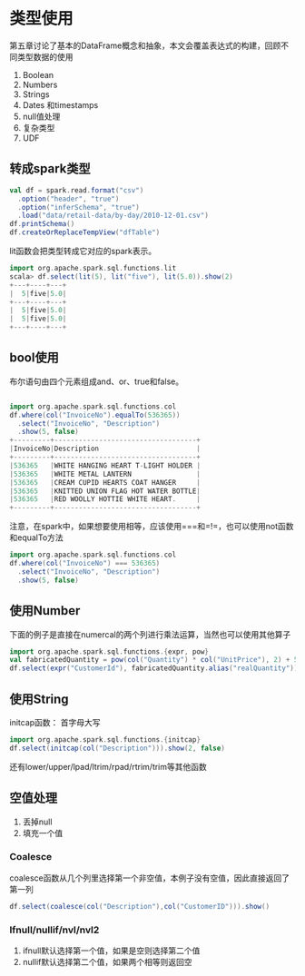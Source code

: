 # 类型使用

第五章讨论了基本的DataFrame概念和抽象，本文会覆盖表达式的构建，回顾不同类型数据的使用

1. Boolean
2. Numbers
3. Strings
4. Dates 和timestamps
5. null值处理
6. 复杂类型
7. UDF

## 转成spark类型

```scala
val df = spark.read.format("csv")
  .option("header", "true")
  .option("inferSchema", "true")
  .load("data/retail-data/by-day/2010-12-01.csv")
df.printSchema()
df.createOrReplaceTempView("dfTable")
```



lit函数会把类型转成它对应的spark表示。

```scala
import org.apache.spark.sql.functions.lit
scala> df.select(lit(5), lit("five"), lit(5.0)).show(2)
+---+----+---+
|  5|five|5.0|
+---+----+---+
|  5|five|5.0|
|  5|five|5.0|
+---+----+---+
```

## bool使用

布尔语句由四个元素组成and、or、true和false。

```scala

import org.apache.spark.sql.functions.col
df.where(col("InvoiceNo").equalTo(536365))
  .select("InvoiceNo", "Description")
  .show(5, false)
+---------+-----------------------------------+
|InvoiceNo|Description                        |
+---------+-----------------------------------+
|536365   |WHITE HANGING HEART T-LIGHT HOLDER |
|536365   |WHITE METAL LANTERN                |
|536365   |CREAM CUPID HEARTS COAT HANGER     |
|536365   |KNITTED UNION FLAG HOT WATER BOTTLE|
|536365   |RED WOOLLY HOTTIE WHITE HEART.     |
+---------+-----------------------------------+
```

注意，在spark中，如果想要使用相等，应该使用===和=!=，也可以使用not函数和equalTo方法

```scala
import org.apache.spark.sql.functions.col
df.where(col("InvoiceNo") === 536365)
  .select("InvoiceNo", "Description")
  .show(5, false)
```

## 使用Number

下面的例子是直接在numercal的两个列进行乘法运算，当然也可以使用其他算子

```scala
import org.apache.spark.sql.functions.{expr, pow}
val fabricatedQuantity = pow(col("Quantity") * col("UnitPrice"), 2) + 5
df.select(expr("CustomerId"), fabricatedQuantity.alias("realQuantity")).show(2)
```

## 使用String

initcap函数： 首字母大写

```scala
import org.apache.spark.sql.functions.{initcap}
df.select(initcap(col("Description"))).show(2, false)
```

还有lower/upper/lpad/ltrim/rpad/rtrim/trim等其他函数

## 空值处理

1. 丢掉null
2. 填充一个值

### Coalesce

coalesce函数从几个列里选择第一个非空值，本例子没有空值，因此直接返回了第一列

```scala
df.select(coalesce(col("Description"),col("CustomerID"))).show()
```

### Ifnull/nullif/nvl/nvl2

1. ifnull默认选择第一个值，如果是空则选择第二个值
2. nullif默认选择第二个值，如果两个相等则返回空